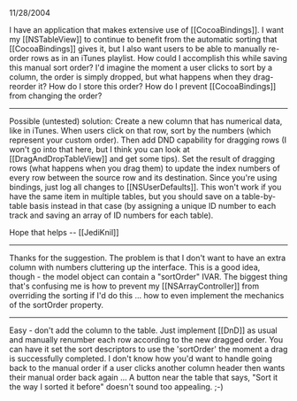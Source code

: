 

11/28/2004

I have an application that makes extensive use of [[CocoaBindings]]. I want my [[NSTableView]] to continue to benefit from the automatic sorting that [[CocoaBindings]] gives it, but I also want users to be able to manually re-order rows as in an iTunes playlist. How could I accomplish this while saving this manual sort order? I'd imagine the moment a user clicks to sort by a column, the order is simply dropped, but what happens when they drag-reorder it? How do I store this order? How do I prevent [[CocoaBindings]] from changing the order?

----

Possible (untested) solution: Create a new column that has numerical data, like in iTunes. When users click on that row, sort by the numbers (which represent your custom order). Then add DND capability for dragging rows (I won't go into that here, but I think you can look at [[DragAndDropTableView]] and get some tips). Set the result of dragging rows (what happens when you drag them) to update the index numbers of every row between the source row and its destination. Since you're using bindings, just log all changes to [[NSUserDefaults]]. This won't work if you have the same item in multiple tables, but you should save on a table-by-table basis instead in that case (by assigning a unique ID number to each track and saving an array of ID numbers for each table).

Hope that helps -- [[JediKnil]]

----

Thanks for the suggestion. The problem is that I don't want to have an extra column with numbers cluttering up the interface. This is a good idea, though - the model object can contain a "sortOrder" IVAR. The biggest thing that's confusing me is how to prevent my [[NSArrayController]] from overriding the sorting if I'd do this ... how to even implement the mechanics of the sortOrder property.

----

Easy - don't add the column to the table. Just implement [[DnD]] as usual and manually renumber each row according to the new dragged order. You can have it set the sort descriptors to use the 'sortOrder' the moment a drag is successfully completed. I don't know how you'd want to handle going back to the manual order if a user clicks another column header then wants their manual order back again ... A button near the table that says, "Sort it the way I sorted it before" doesn't sound too appealing. ;-)